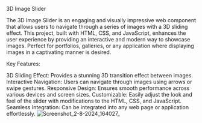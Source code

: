 
3D Image Slider

The 3D Image Slider is an engaging and visually impressive web component that allows users to navigate through a series of images with a 3D sliding effect. This project, built with HTML, CSS, and JavaScript, enhances the user experience by providing an interactive and modern way to showcase images. Perfect for portfolios, galleries, or any application where displaying images in a captivating manner is desired.

Key Features:

3D Sliding Effect: Provides a stunning 3D transition effect between images.
Interactive Navigation: Users can navigate through images using arrows or swipe gestures.
Responsive Design: Ensures smooth performance across various devices and screen sizes.
Customizable: Easily adjust the look and feel of the slider with modifications to the HTML, CSS, and JavaScript.
Seamless Integration: Can be integrated into any web page or application effortlessly.
![Screenshot_2-8-2024_164027_](https://github.com/user-attachments/assets/29d9d652-e236-499f-a3a1-d5fdf1110c16)
